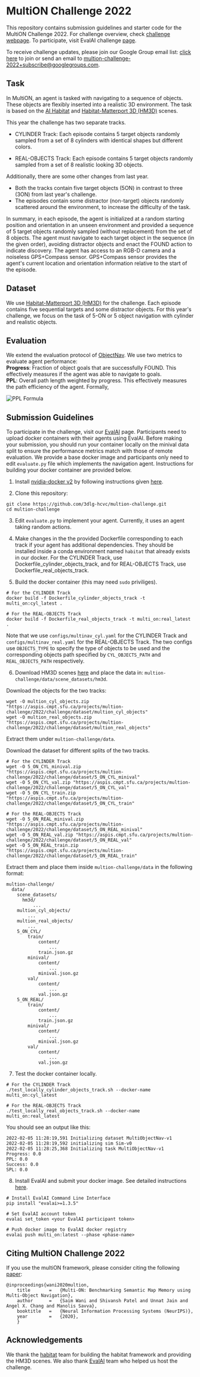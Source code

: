# MultiON Challenge 2022

This repository contains submission guidelines and starter code for the MultiON Challenge 2022. For challenge overview, check [challenge webpage](http://multion-challenge.cs.sfu.ca). To participate, visit EvalAI challenge [page](https://eval.ai/web/challenges/challenge-page/1617/overview).

To receive challenge updates, please join our Google Group email list: [click here](https://groups.google.com/g/multion-challenge-2022/) to join or send an email to [multion-challenge-2022+subscribe@googlegroups.com](mailto:multion-challenge-2022+subscribe@googlegroups.com).

## Task

In MultiON, an agent is tasked with navigating to a sequence of objects. These objects are flexibly inserted into a realistic 3D environment. The task is based on the [AI Habitat](https://aihabitat.org/) and [Habitat-Matterport 3D (HM3D)](https://aihabitat.org/datasets/hm3d) scenes. 

This year the challenge has two separate tracks. 
- CYLINDER Track: Each episode contains 5 target objects randomly sampled from a set of 8 cylinders with identical shapes but different colors.

- REAL-OBJECTS Track: Each episode contains 5 target objects randomly sampled from a set of 8 realistic looking 3D objects.

Additionally, there are some other changes from last year.

- Both the tracks contain five target objects (5ON) in contrast to three (3ON) from last year's challenge.
- The episodes contain some distractor (non-target) objects randomly scattered around the environment, to increase the difficulty of the task.

In summary, in each episode, the agent is initialized at a random starting position and orientation in an unseen environment and provided a sequence of 5 target objects randomly sampled (without replacement) from the set of 8 objects. The agent must navigate to each target object in the sequence (in the given order), avoiding distractor objects and enact the FOUND action to indicate discovery. The agent has access to an RGB-D camera and a noiseless GPS+Compass sensor. GPS+Compass sensor provides the agent's current location and orientation information relative to the start of the episode.


## Dataset
We use [Habitat-Matterport 3D (HM3D)](https://aihabitat.org/datasets/hm3d) for the challenge. Each episode contains five sequential targets and some distractor objects. For this year's challenge, we focus on the task of 5-ON or 5 object navigation with cylinder and realistic objects.

## Evaluation
We extend the evaluation protocol of [ObjectNav](https://arxiv.org/abs/2006.13171). We use two metrics to evaluate agent performance:  
**Progress**: Fraction of object goals that are successfully FOUND. This effectively measures if the agent was able to navigate to goals.  
**PPL**: Overall path length weighted by progress. This effectively measures the path efficiency of the agent. Formally, 

![PPL Formula](imgs/PPL.png "PPL Formula")

## Submission Guidelines 

To participate in the challenge, visit our [EvalAI](https://eval.ai/web/challenges/challenge-page/1617/overview) page. Participants need to upload docker containers with their agents using EvalAI. Before making your submission, you should run your container locally on the minival data split to ensure the performance metrics match with those of remote evaluation. We provide a base docker image and participants only need to edit `evaluate.py` file which implements the navigation agent. Instructions for building your docker container are provided below.


1. Install [nvidia-docker v2](https://github.com/NVIDIA/nvidia-docker) by following instructions given [here](https://github.com/nvidia/nvidia-docker/wiki/Installation-(version-2.0)).

2. Clone this repository: 
```
git clone https://github.com/3dlg-hcvc/multion-challenge.git
cd multion-challenge
```
3. Edit `evaluate.py` to implement your agent. Currently, it uses an agent taking random actions.

4. Make changes in the the provided Dockerfile corresponding to each track if your agent has additional dependencies. They should be installed inside a conda environment named `habitat` that already exists in our docker. For the CYLINDER Track, use Dockerfile_cylinder_objects_track, and for REAL-OBJECTS Track, use Dockerfile_real_objects_track.

5. Build the docker container (this may need `sudo` priviliges).

```
# For the CYLINDER Track
docker build -f Dockerfile_cylinder_objects_track -t multi_on:cyl_latest .
```

```
# For the REAL-OBJECTS Track
docker build -f Dockerfile_real_objects_track -t multi_on:real_latest .
```

Note that we use `configs/multinav_cyl.yaml` for the CYLINDER Track and `configs/multinav_real.yaml` for the REAL-OBJECTS Track. The two configs use `OBJECTS_TYPE` to specify the type of objects to be used and the corresponding objects path specified by `CYL_OBJECTS_PATH` and `REAL_OBJECTS_PATH` respectively.

6. Download HM3D scenes [here](https://aihabitat.org/datasets/hm3d) and place the data in: `multion-challenge/data/scene_datasets/hm3d`. 

Download the objects for the two tracks:
```
wget -O multion_cyl_objects.zip "https://aspis.cmpt.sfu.ca/projects/multion-challenge/2022/challenge/dataset/multion_cyl_objects"
wget -O multion_real_objects.zip "https://aspis.cmpt.sfu.ca/projects/multion-challenge/2022/challenge/dataset/multion_real_objects"
```

Extract them under `multion-challenge/data`.

Download the dataset for different splits of the two tracks.

```
# For the CYLINDER Track
wget -O 5_ON_CYL_minival.zip "https://aspis.cmpt.sfu.ca/projects/multion-challenge/2022/challenge/dataset/5_ON_CYL_minival"
wget -O 5_ON_CYL_val.zip "https://aspis.cmpt.sfu.ca/projects/multion-challenge/2022/challenge/dataset/5_ON_CYL_val"
wget -O 5_ON_CYL_train.zip "https://aspis.cmpt.sfu.ca/projects/multion-challenge/2022/challenge/dataset/5_ON_CYL_train"
```

```
# For the REAL-OBJECTS Track
wget -O 5_ON_REAL_minival.zip "https://aspis.cmpt.sfu.ca/projects/multion-challenge/2022/challenge/dataset/5_ON_REAL_minival"
wget -O 5_ON_REAL_val.zip "https://aspis.cmpt.sfu.ca/projects/multion-challenge/2022/challenge/dataset/5_ON_REAL_val"
wget -O 5_ON_REAL_train.zip "https://aspis.cmpt.sfu.ca/projects/multion-challenge/2022/challenge/dataset/5_ON_REAL_train"
```

Extract them and place them inside `multion-challenge/data` in the following format:

```
multion-challenge/
  data/
    scene_datasets/
      hm3d/
          ...
    multion_cyl_objects/
        ...
    multion_real_objects/
        ...
    5_ON_CYL/
        train/
            content/
                ...
            train.json.gz
        minival/
            content/
                ...
            minival.json.gz
        val/
            content/
                ...
            val.json.gz
    5_ON_REAL/
        train/
            content/
                ...
            train.json.gz
        minival/
            content/
                ...
            minival.json.gz
        val/
            content/
                ...
            val.json.gz
```

7. Test the docker container locally.

```
# For the CYLINDER Track
./test_locally_cylinder_objects_track.sh --docker-name multi_on:cyl_latest
```

```
# For the REAL-OBJECTS Track
./test_locally_real_objects_track.sh --docker-name multi_on:real_latest
```

You should see an output like this:

```
2022-02-05 11:28:19,591 Initializing dataset MultiObjectNav-v1
2022-02-05 11:28:19,592 initializing sim Sim-v0
2022-02-05 11:28:25,368 Initializing task MultiObjectNav-v1
Progress: 0.0
PPL: 0.0
Success: 0.0
SPL: 0.0
```

8. Install EvalAI and submit your docker image. See detailed instructions [here](https://cli.eval.ai/).

```
# Install EvalAI Command Line Interface
pip install "evalai>=1.3.5"

# Set EvalAI account token
evalai set_token <your EvalAI participant token>

# Push docker image to EvalAI docker registry
evalai push multi_on:latest --phase <phase-name>
```


## Citing MultiON Challenge 2022
If you use the multiON framework, please consider citing the following [paper](https://arxiv.org/pdf/2012.03912.pdf):
```
@inproceedings{wani2020multion,
    title       =   {Multi-ON: Benchmarking Semantic Map Memory using Multi-Object Navigation},
    author      =   {Saim Wani and Shivansh Patel and Unnat Jain and Angel X. Chang and Manolis Savva},
    booktitle   =   {Neural Information Processing Systems (NeurIPS)},
    year        =   {2020},
    }
```

## Acknowledgements
We thank the [habitat](https://aihabitat.org/) team for building the habitat framework and providing the HM3D scenes. We also thank [EvalAI](https://eval.ai/) team who helped us host the challenge.

